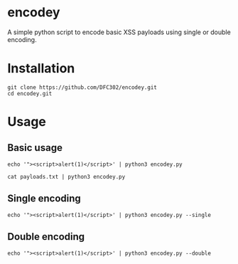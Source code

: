 # encodey
A simple python script to encode basic XSS payloads using single or double encoding.

# Installation
```
git clone https://github.com/DFC302/encodey.git
cd encodey.git
```
# Usage

## Basic usage
```
echo '"><script>alert(1)</script>' | python3 encodey.py
```

```
cat payloads.txt | python3 encodey.py
```

## Single encoding
```
echo '"><script>alert(1)</script>' | python3 encodey.py --single
```

## Double encoding
```
echo '"><script>alert(1)</script>' | python3 encodey.py --double
```
